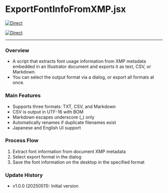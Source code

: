 # ExportFontInfoFromXMP.jsx

[![Direct](https://img.shields.io/badge/Direct%20Link-ExportFontInfoFromXMP.jsx-ffcc00.svg)](https://github.com/swwwitch/illustrator-scripts/blob/master/jsx/ExportFontInfoFromXMP.jsx)

[![Direct](https://img.shields.io/badge/Back%20to%20home-All%20scripts-cccccc.svg)](https://github.com/swwwitch/illustrator-scripts/blob/master/README.md)

---

### Overview

- A script that extracts font usage information from XMP metadata embedded in an Illustrator document and exports it as text, CSV, or Markdown.
- You can select the output format via a dialog, or export all formats at once.

### Main Features

- Supports three formats: TXT, CSV, and Markdown
- CSV is output in UTF-16 with BOM
- Markdown escapes underscore (_) only
- Automatically renames if duplicate filenames exist
- Japanese and English UI support

### Process Flow

1. Extract font information from document XMP metadata
2. Select export format in the dialog
3. Save the font information on the desktop in the specified format

### Update History

- v1.0.0 (20250511): Initial version